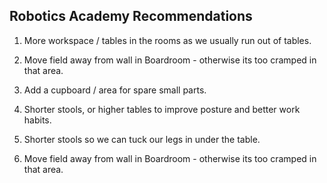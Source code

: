 ## Robotics Academy Recommendations

1. More workspace / tables in the rooms as we usually run out of tables.

2. Move field away from wall in Boardroom - otherwise its too cramped in that area.

3. Add a cupboard / area for spare small parts.

4. Shorter stools, or higher tables to improve posture and better work habits.

5. Shorter stools so we can tuck our legs in under the table.

6. Move field away from wall in Boardroom - otherwise its too cramped in that area.

